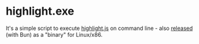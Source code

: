 # highlight.exe

It's a simple script to execute [highlight.js][1] on command line - also
[released][2] (with Bun) as a "binary" for Linux/x86.

[1]: https://highlightjs.org/
[2]: https://github.com/piranha/highlight.exe/releases
